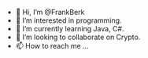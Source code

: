 - 👋 Hi, I’m @FrankBerk
- 👀 I’m interested in programming.
- 🌱 I’m currently learning Java, C#.
- 💞️ I’m looking to collaborate on Crypto.
- 📫 How to reach me ...

<!---
FrankBerk/FrankBerk is a ✨ special ✨ repository because its `README.md` (this file) appears on your GitHub profile.
You can click the Preview link to take a look at your changes.
--->
